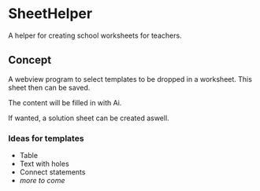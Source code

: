 # SheetHelper

A helper for creating school worksheets for teachers.

## Concept

A webview program to select templates to be dropped in a worksheet.
This sheet then can be saved.

The content will be filled in with Ai.

If wanted, a solution sheet can be created aswell.

###  Ideas for templates

- Table
- Text with holes
- Connect statements
- *more to come*

